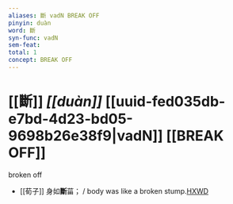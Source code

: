 ```yaml
---
aliases: 斷 vadN BREAK OFF
pinyin: duàn
word: 斷
syn-func: vadN
sem-feat: 
total: 1
concept: BREAK OFF 
---
```

# [[斷]] *[[duàn]]*  [[uuid-fed035db-e7bd-4d23-bd05-9698b26e38f9|vadN]] [[BREAK OFF]]
broken off
 - [[荀子]] 身如**斷**菑；
                     / body was like a broken stump.[HXWD](https://hxwd.org/textview.html?location=KR3a0002_tls_005-2a.43)